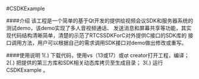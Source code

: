 #CSDKExample 

####介绍
    该工程是一个简单的基于Qt开发的提供给视频会议SDK和服务器系统的测试demo，该demo实现了多人音视频通话、
    发送消息和屏幕共享等功能，其实现代码结构清晰简单，清楚的示范了RTCSSDKForC对外提供C接口的SDK库的
    接口调用方法，用户可以根据自己的需求调用SDK接口对demo做出修改或重写。

####使用说明
    1(.) 下载代码，使用vs（13或17）或qt creator打开工程，编译；
    2(.) 把提供的第三方库和SDK相关动态库拷贝至生成目录；
    3(.) 运行CSDKExample 。
